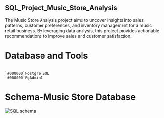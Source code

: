 ## SQL_Project_Music_Store_Analysis

The Music Store Analysis project aims to uncover insights into sales patterns, customer preferences, and inventory management for a music retail business. By leveraging data analysis, this project provides actionable recommendations to improve sales and customer satisfaction.


# Database and Tools
  ```
  
  `#000000`Postgre SQL
  `#000000`PgAdmin4
  ```
# Schema-Music Store Database

![SQL schema](https://github.com/user-attachments/assets/de4c1d49-d48c-4031-8a7d-d28c99de0201)
